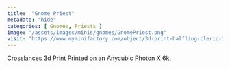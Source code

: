 ```yaml
---
title:  "Gnome Priest"
metadate: "hide"
categories: [ Gnomes, Priests ]
image: "/assets/images/minis/gnomes/GnomePriest.png"
visit: "https://www.myminifactory.com/object/3d-print-halfling-cleric-196273"
---
```

Crosslances 3d Print
Printed on an Anycubic Photon X 6k.